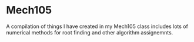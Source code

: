 # Mech105
A compilation of things I have created in my Mech105 class
includes lots of numerical methods for root finding and other algorithm assignemnts. 
